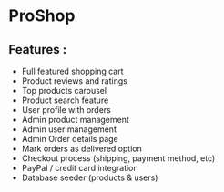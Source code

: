 # ProShop


<h2>Features :</h2>
<ul>
  <li>Full featured shopping cart</li>
  <li>Product reviews and ratings</li>
  <li>Top products carousel</li>
  <li>Product search feature</li>
  <li>User profile with orders</li>
  <li>Admin product management</li>
  <li>Admin user management</li>
  <li>Admin Order details page</li>
  <li>Mark orders as delivered option</li>
  <li>Checkout process (shipping, payment method, etc)</li>
  <li>PayPal / credit card integration</li>
  <li>Database seeder (products & users)</li>
</ul>
